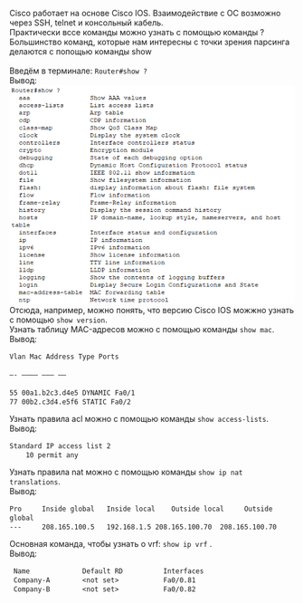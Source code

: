 Cisco работает на основе Cisco IOS. Взаимодействие с ОС возможно через SSH, telnet и консольный кабель. <br>
Практически вссе команды можно узнать с помощью команды ? <br>
Большинство команд, которые нам интересны с точки зрения парсинга делаются с попощью команды show <br>
<br>
Введём в терминале: `Router#show ?` <br>
Вывод: <br>
![<b>img1</b>](./img/img1.png)
Отсюда, например, можно понять, что версию Cisco IOS можжно узнать с помощью `show version`. <br>
Узнать таблицу MAC-адресов можно с помощью команды `show mac`. <br> Вывод: <br>

```
Vlan Mac Address Type Ports

—- ———– ——– —–

55 00a1.b2c3.d4e5 DYNAMIC Fa0/1
77 00b2.c3d4.e5f6 STATIC Fa0/2
```

Узнать правила acl можно с помощью команды `show access-lists`. <br> Вывод: <br>

```
Standard IP access list 2
    10 permit any
```

Узнать правила nat можно с помощью команды `show ip nat translations`. <br> Вывод: <br>

```
Pro 	Inside global 	Inside local 	Outside local 	  Outside global
--- 	208.165.100.5	192.168.1.5	208.165.100.70  208.165.100.70
```

Основная команда, чтобы узнать о vrf: `show ip vrf` . <br>
Вывод: <br>

```
 Name             Default RD          Interfaces
 Company-A        <not set>           Fa0/0.81
 Company-B        <not set>           Fa0/0.82
```
